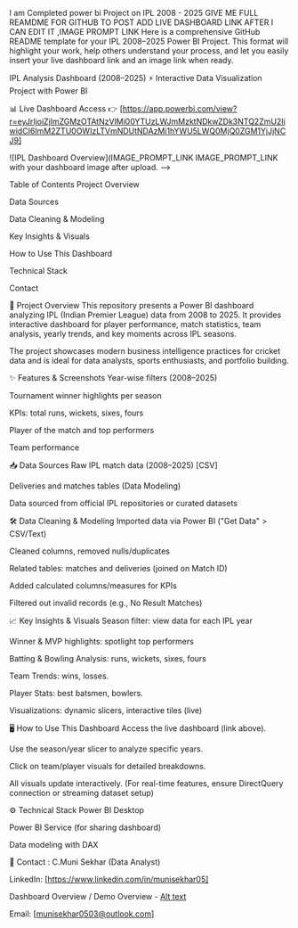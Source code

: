 I am Completed power bi Project on IPL 2008 - 2025 GIVE ME FULL REAMDME FOR GITHUB TO POST ADD LIVE DASHBOARD LINK AFTER I CAN EDIT IT ,IMAGE PROMPT LINK
Here is a comprehensive GitHub README template for your IPL 2008–2025 Power BI Project. This format will highlight your work, help others understand your process, and let you easily insert your live dashboard link and an image link when ready.

IPL Analysis Dashboard (2008–2025) ⚡
Interactive Data Visualization Project with Power BI

📊 Live Dashboard Access
👉 [https://app.powerbi.com/view?r=eyJrIjoiZjlmZGMzOTAtNzVlMi00YTUzLWJmMzktNDkwZDk3NTQ2ZmU2IiwidCI6ImM2ZTU0OWIzLTVmNDUtNDAzMi1hYWU5LWQ0MjQ0ZGM1YjJjNCJ9]

![IPL Dashboard Overview](IMAGE_PROMPT_LINK IMAGE_PROMPT_LINK with your dashboard image after upload. -->

Table of Contents
Project Overview

Data Sources

Data Cleaning & Modeling

Key Insights & Visuals

How to Use This Dashboard

Technical Stack

Contact

🚀 Project Overview
This repository presents a Power BI dashboard analyzing IPL (Indian Premier League) data from 2008 to 2025.
It provides interactive dashboard for player performance, match statistics, team analysis, yearly trends, and key moments across IPL seasons.

The project showcases modern business intelligence practices for cricket data and is ideal for data analysts, sports enthusiasts, and portfolio building.

✨ Features & Screenshots
Year-wise filters (2008–2025)

Tournament winner highlights per season

KPIs: total runs, wickets, sixes, fours

Player of the match and top performers

Team performance 

📥 Data Sources
Raw IPL match data (2008–2025) [CSV]

Deliveries and matches tables (Data Modeling)

Data sourced from  official IPL repositories or curated datasets

🛠 Data Cleaning & Modeling
Imported data via Power BI ("Get Data" > CSV/Text)

Cleaned columns, removed nulls/duplicates

Related tables: matches and deliveries (joined on Match ID)

Added calculated columns/measures for KPIs

Filtered out invalid records (e.g., No Result Matches)

📈 Key Insights & Visuals
Season filter: view data for each IPL year

Winner & MVP highlights: spotlight top performers

Batting & Bowling Analysis: runs, wickets, sixes, fours

Team Trends: wins, losses.

Player Stats: best batsmen, bowlers.

Visualizations: dynamic slicers, interactive tiles (live)

🖥 How to Use This Dashboard
Access the live dashboard (link above).

Use the season/year slicer to analyze specific years.

Click on team/player visuals for detailed breakdowns.

All visuals update interactively. (For real-time features, ensure DirectQuery connection or streaming dataset setup)

⚙ Technical Stack
Power BI Desktop

Power BI Service (for sharing dashboard)

Data modeling with DAX


📧 Contact : 
C.Muni Sekhar (Data Analyst)

LinkedIn: [https://www.linkedin.com/in/munisekhar05]

Dashboard Overview / Demo 
Overview - [Alt text](https://github.com/Munisekhar05/CRICKET_ANALYSIS_IPL_2025/blob/main/IPL_Analysis_overview.png)

Email: [munisekhar0503@outlook.com]

